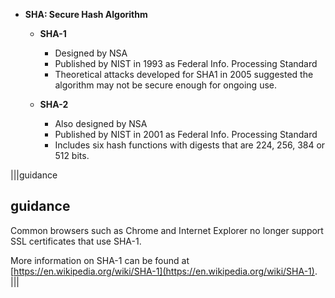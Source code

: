 - **SHA: Secure Hash Algorithm**

	- **SHA-1**
	
		- Designed by NSA
		- Published by NIST in 1993 as Federal Info. Processing Standard
		- Theoretical attacks developed for SHA1 in 2005 suggested the algorithm may not be secure enough for ongoing use.

	- **SHA-2** 

		- Also designed by NSA
		- Published by NIST in 2001 as Federal Info. Processing Standard
		- Includes six hash functions with digests that are 224, 256, 384 or 512 bits.

|||guidance
## guidance
Common browsers such as Chrome and Internet Explorer no longer support SSL certificates that use SHA-1. 

More information on SHA-1 can be found at [https://en.wikipedia.org/wiki/SHA-1](https://en.wikipedia.org/wiki/SHA-1).  
|||